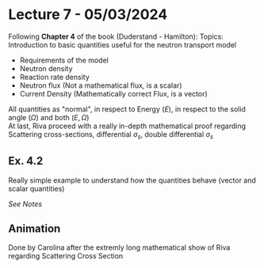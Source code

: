 # Lecture 7 - 05/03/2024
Following **Chapter 4** of the book (Duderstand - Hamilton): 
Topics: Introduction to basic quantities useful for the neutron transport model
 - Requirements of the model
 - Neutron density
 - Reaction rate density
 - Neutron flux (Not a mathematical flux, is a scalar)
 - Current Density (Mathematically correct Flux, is a vector)

All quantities as "normal", in respect to Energy $(E)$, in respect to the solid angle $(\Omega)$ and both $(E, \Omega)$  
At last, Riva proceed with a really in-depth mathematical proof regarding Scattering cross-sections, differential $\sigma _s$, double differential $\sigma _s$


## Ex. 4.2
Really simple example to understand how the quantities behave (vector and scalar quantities)

*See Notes*

## Animation
Done by Carolina after the extremly long mathematical show of Riva regarding Scattering Cross Section


